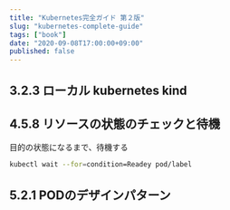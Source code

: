 ```yaml
---
title: "Kubernetes完全ガイド 第２版"
slug: "kubernetes-complete-guide"
tags: ["book"]
date: "2020-09-08T17:00:00+09:00"
published: false
---
```


## 3.2.3 ローカル kubernetes kind


## 4.5.8 リソースの状態のチェックと待機
目的の状態になるまで、待機する

```bash
kubectl wait --for=condition=Readey pod/label
```


## 5.2.1 PODのデザインパターン
